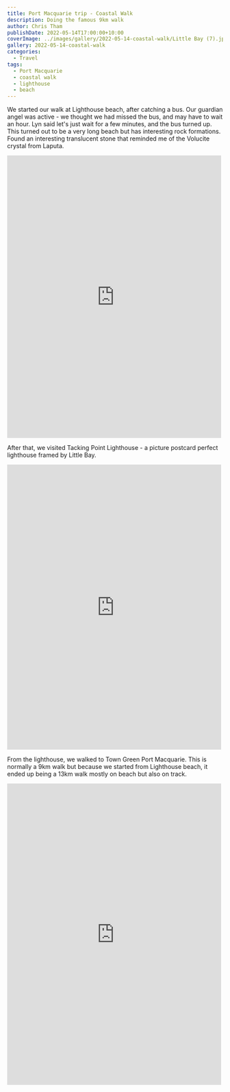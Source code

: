 ```yaml
---
title: Port Macquarie trip - Coastal Walk
description: Doing the famous 9km walk
author: Chris Tham
publishDate: 2022-05-14T17:00:00+10:00
coverImage: ../images/gallery/2022-05-14-coastal-walk/Little Bay (7).jpeg
gallery: 2022-05-14-coastal-walk
categories:
  - Travel
tags:
  - Port Macquarie
  - coastal walk
  - lighthouse
  - beach
---
```


We started our walk at Lighthouse beach, after catching a bus. Our guardian angel was active - we thought we had missed the bus, and may have to wait an hour. Lyn said let's just wait for a few minutes, and the bus turned up. This turned out to be a very long beach but has interesting rock formations. Found an interesting translucent stone that reminded me of the Volucite crystal from Laputa.

<iframe src="https://www.facebook.com/plugins/post.php?href=https%3A%2F%2Fwww.facebook.com%2Fchris1.tham%2Fposts%2Fpfbid02311ujijbByn2NxUbpJK3HDqDf1Lir1is1DcQggyoMYtp1EChAYAQCRCZaBnA5A3Hl&show_text=true&width=500" width="500" height="659" style="border:none;overflow:hidden" scrolling="no" frameborder="0" allowfullscreen="true" allow="autoplay; clipboard-write; encrypted-media; picture-in-picture; web-share"></iframe>

After that, we visited Tacking Point Lighthouse - a picture postcard perfect lighthouse framed by Little Bay.

<iframe src="https://www.facebook.com/plugins/post.php?href=https%3A%2F%2Fwww.facebook.com%2Fchris1.tham%2Fposts%2Fpfbid02TayMaifo575ieQLYsrzmfwVhAmY8WxxozNKjJ3GmWv4T89HqaxQPNnqv6TKsCy3Cl&show_text=true&width=500" width="500" height="665" style="border:none;overflow:hidden" scrolling="no" frameborder="0" allowfullscreen="true" allow="autoplay; clipboard-write; encrypted-media; picture-in-picture; web-share"></iframe>

From the lighthouse, we walked to Town Green Port Macquarie. This is normally a 9km walk but because we started from Lighthouse beach, it ended up being a 13km walk mostly on beach but also on track.

<iframe src="https://www.facebook.com/plugins/post.php?href=https%3A%2F%2Fwww.facebook.com%2Fchris1.tham%2Fposts%2Fpfbid0BsqJK5pF7ZRm7cfu929FQ37MJ6e9rVXKk2sopgBtvAw9V3DW3nKrVSyVU2AcpK9ol&show_text=true&width=500" width="500" height="703" style="border:none;overflow:hidden" scrolling="no" frameborder="0" allowfullscreen="true" allow="autoplay; clipboard-write; encrypted-media; picture-in-picture; web-share"></iframe>
